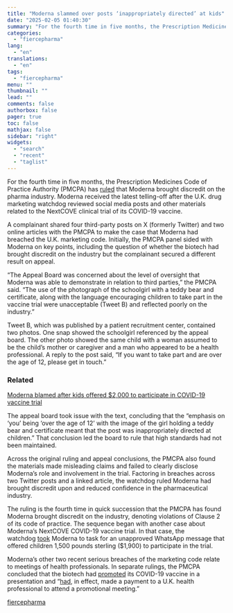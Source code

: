 ```yaml
---
title: "Moderna slammed over posts ‘inappropriately directed’ at kids"
date: "2025-02-05 01:40:30"
summary: "For the fourth time in five months, the Prescription Medicines Code of Practice Authority (PMCPA) has ruled that Moderna brought discredit on the pharma industry. Moderna received the latest telling-off after the U.K. drug marketing watchdog reviewed social media posts and other materials related to the NextCOVE clinical trial of..."
categories:
  - "fiercepharma"
lang:
  - "en"
translations:
  - "en"
tags:
  - "fiercepharma"
menu: ""
thumbnail: ""
lead: ""
comments: false
authorbox: false
pager: true
toc: false
mathjax: false
sidebar: "right"
widgets:
  - "search"
  - "recent"
  - "taglist"
---
```


For the fourth time in five months, the Prescription Medicines Code of Practice Authority (PMCPA) has [ruled](https://www.pmcpa.org.uk/cases/completed-cases/auth3815823-complainant-v-moderna/) that Moderna brought discredit on the pharma industry. Moderna received the latest telling-off after the U.K. drug marketing watchdog reviewed social media posts and other materials related to the NextCOVE clinical trial of its COVID-19 vaccine.

A complainant shared four third-party posts on X (formerly Twitter) and two online articles with the PMCPA to make the case that Moderna had breached the U.K. marketing code. Initially, the PMCPA panel sided with Moderna on key points, including the question of whether the biotech had brought discredit on the industry but the complainant secured a different result on appeal.

“The Appeal Board was concerned about the level of oversight that Moderna was able to demonstrate in relation to third parties,” the PMCPA said. “The use of the photograph of the schoolgirl with a teddy bear and certificate, along with the language encouraging children to take part in the vaccine trial were unacceptable (Tweet B) and reflected poorly on the industry.”

Tweet B, which was published by a patient recruitment center, contained two photos. One snap showed the schoolgirl referenced by the appeal board. The other photo showed the same child with a woman assumed to be the child’s mother or caregiver and a man who appeared to be a health professional. A reply to the post said, “If you want to take part and are over the age of 12, please get in touch.”


### Related



[Moderna blamed after kids offered $2,000 to participate in COVID-19 vaccine trial](/marketing/moderna-blamed-after-kids-offered-2000-participate-covid-19-vaccine-trial)



The appeal board took issue with the text, concluding that the “emphasis on ‘you’ being ‘over the age of 12’ with the image of the girl holding a teddy bear and certificate meant that the post was inappropriately directed at children.” That conclusion led the board to rule that high standards had not been maintained.

Across the original ruling and appeal conclusions, the PMCPA also found the materials made misleading claims and failed to clearly disclose Moderna’s role and involvement in the trial. Factoring in breaches across two Twitter posts and a linked article, the watchdog ruled Moderna had brought discredit upon and reduced confidence in the pharmaceutical industry.

The ruling is the fourth time in quick succession that the PMCPA has found Moderna brought discredit on the industry, denoting violations of Clause 2 of its code of practice. The sequence began with another case about Moderna’s NextCOVE COVID-19 vaccine trial. In that case, the watchdog [took](https://www.fiercepharma.com/marketing/moderna-blamed-after-kids-offered-2000-participate-covid-19-vaccine-trial) Moderna to task for an unapproved WhatsApp message that offered children 1,500 pounds sterling ($1,900) to participate in the trial.

Moderna’s other two recent serious breaches of the marketing code relate to meetings of health professionals. In separate rulings, the PMCPA concluded that the biotech had [promoted](https://www.fiercepharma.com/marketing/moderna-rebuked-over-second-successive-spikevax-marketing-breach) its COVID-19 vaccine in a presentation and “[had](https://www.fiercepharma.com/marketing/moderna-novo-nordisk-slammed-breaching-uk-drug-marketing-code-yet-again), in effect, made a payment to a U.K. health professional to attend a promotional meeting.”

[fiercepharma](https://www.fiercepharma.com/marketing/moderna-slammed-over-social-media-posts-inappropriately-directed-kids)
